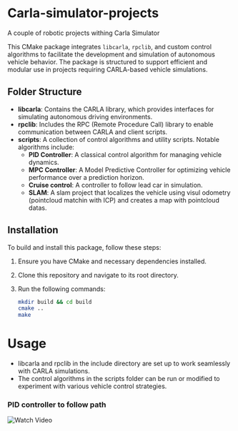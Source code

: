 # Carla-simulator-projects
A couple of robotic projects withing Carla Simulator

This CMake package integrates `libcarla`, `rpclib`, and custom control algorithms to facilitate the development and simulation of autonomous vehicle behavior. The package is structured to support efficient and modular use in projects requiring CARLA-based vehicle simulations.

## Folder Structure

- **libcarla**: Contains the CARLA library, which provides interfaces for simulating autonomous driving environments.
- **rpclib**: Includes the RPC (Remote Procedure Call) library to enable communication between CARLA and client scripts.
- **scripts**: A collection of control algorithms and utility scripts. Notable algorithms include:
  - **PID Controller**: A classical control algorithm for managing vehicle dynamics.
  - **MPC Controller**: A Model Predictive Controller for optimizing vehicle performance over a prediction horizon.
  - **Cruise control**: A controller to follow lead car in simulation.
  - **SLAM**: A slam project that localizes the vehicle using visul odometry (pointcloud matchin with ICP) and creates a map with pointcloud datas.

## Installation

To build and install this package, follow these steps:

1. Ensure you have CMake and necessary dependencies installed.
2. Clone this repository and navigate to its root directory.
3. Run the following commands:

   ```bash
   mkdir build && cd build
   cmake ..
   make
   ```

# Usage
* libcarla and rpclib in the include directory are set up to work seamlessly with CARLA simulations.
* The control algorithms in the scripts folder can be run or modified to experiment with various vehicle control strategies.

### PID controller to follow path
![Watch Video](videos/PID.gif)
